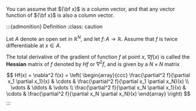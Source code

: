 You can assume that ${\bf x}$ is a column vector, and that any vector function of ${\bf x}$ is also a column vector.

:::{admonition} Definition
:class: caution

Let $A$ denote an open set in $\mathbb{R}^N$, and let $f \colon A \to \mathbb{R}$. Assume that $f$ is twice differentiable at $x \in A$.

The total derivative of the gradient of function $f$ at point $x$, $\nabla f(x)$ is called the **Hessian** matrix of $f$ denoted by $Hf$ or $\nabla^2 f$, and is given by a $N \times N$ matrix

$$
Hf(x) = \nabla^2 f(x) = 
\left(
\begin{array}{ccc}
\frac{\partial^2 f}{\partial x_1 \partial x_1}(x) & 
\cdots &
\frac{\partial^2 f}{\partial x_1 \partial x_N}(x) \\
\vdots & \ddots & \vdots \\
\frac{\partial^2 f}{\partial x_N \partial x_1}(x) &
\cdots & 
\frac{\partial^2 f}{\partial x_N \partial x_N}(x)
\end{array}
\right)
$$
:::
